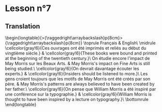 # Lesson n°7




## Translation


\begin{longtable}{>{\raggedright\arraybackslash}p{8cm}>{\raggedright\arraybackslash}p{8cm}}
\toprule
Français & English\\
\midrule
\cellcolor{gray!6}{Ces ouvrages ont été imprimés et reliés au début du vingtième siècle.} & \cellcolor{gray!6}{These books were bound and printed at the beginning of the twentieth century.}\\
On étudie encore l'impact de May Morris sur les Beaux Arts. & May Morris's impact on Fine Arts is still being studied.\\
\cellcolor{gray!6}{On devrait davantage écouter les experts.} & \cellcolor{gray!6}{Insiders should be listened to more.}\\
Les gens croient toujours que les motifs de May Morris ont été créés par son père. & May Morris's patterns are always believed to have been created by her father.\\
\cellcolor{gray!6}{On pense que William Morris a été inspiré par une conférence sur la typographie.} & \cellcolor{gray!6}{William Morris is thought to have been inspired by a lecture on typography.}\\
\bottomrule
\end{longtable}
